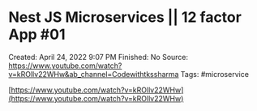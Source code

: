 # Nest JS Microservices || 12 factor App #01

Created: April 24, 2022 9:07 PM
Finished: No
Source: https://www.youtube.com/watch?v=kROllv22WHw&ab_channel=Codewithtkssharma
Tags: #microservice

[https://www.youtube.com/watch?v=kROllv22WHw](https://www.youtube.com/watch?v=kROllv22WHw)